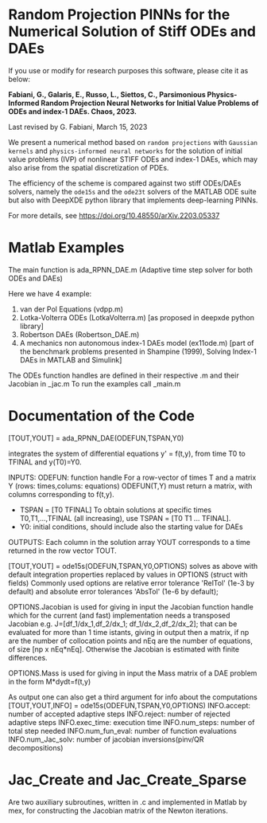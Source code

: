 # Random Projection PINNs for the Numerical Solution of Stiff ODEs and DAEs

If you use or modify for research purposes this software, please cite it as below:

**Fabiani, G., Galaris, E., Russo, L., Siettos, C., Parsimonious Physics-Informed Random Projection Neural Networks for Initial Value Problems of ODEs and index-1 DAEs. Chaos, 2023.**

Last revised by G. Fabiani, March 15, 2023

We present a numerical method based on ``random projections`` with ``Gaussian kernels`` and ``physics-informed neural networks`` for the solution of initial value problems (IVP) of nonlinear STIFF ODEs and index-1 DAEs, which may also arise from the spatial discretization of PDEs.

The efficiency of the scheme is compared against two stiff ODEs/DAEs solvers, namely the ``ode15s`` and the ``ode23t`` solvers of the MATLAB ODE suite but also with DeepXDE python library that implements deep-learning PINNs.

For more details, see https://doi.org/10.48550/arXiv.2203.05337


# Matlab Examples

The main function is ada_RPNN_DAE.m (Adaptive time step solver for both ODEs and DAEs)

Here we have 4 example:
1) van der Pol Equations (vdpp.m)
2) Lotka-Volterra ODEs  (LotkaVolterra.m) [as proposed in deepxde python library]
3) Robertson DAEs (Robertson_DAE.m)
4) A mechanics non autonomous index-1 DAEs model (ex11ode.m) [part of the benchmark problems presented in Shampine (1999), Solving Index-1 DAEs in MATLAB and Simulink]

The ODEs function handles are defined in their respective <file>.m and their Jacobian in <file>_jac.m
To run the examples call <file>_main.m

# Documentation of the Code
  
  [TOUT,YOUT] = ada_RPNN_DAE(ODEFUN,TSPAN,Y0)
 
  integrates the system of differential equations
  y' = f(t,y), from time T0 to TFINAL and y(T0)=Y0.
 
  INPUTS:
  ODEFUN: function handle
  For a row-vector of times T and a matrix Y (rows: times,colums:
  equations) ODEFUN(T,Y) must return a matrix, with columns
  corresponding to f(t,y).
  - TSPAN = [T0 TFINAL]
  To obtain solutions at specific times T0,T1,...,TFINAL (all increasing), use TSPAN =
  [T0 T1 ... TFINAL].
  - Y0: initial conditions, should include also the starting value for DAEs
 
  OUTPUTS: Each column in the solution array YOUT corresponds
  to a time returned in the row vector TOUT.
 
  [TOUT,YOUT] = ode15s(ODEFUN,TSPAN,Y0,OPTIONS) solves as above with default
  integration properties replaced by values in OPTIONS (struct with fields)
  Commonly used options are relative error tolerance 'RelTol'
  (1e-3 by default) and absolute error tolerances 'AbsTol' (1e-6 by default);

  OPTIONS.Jacobian is used for giving in input the Jacobian function handle
  which for the current (and fast) implementation needs a transposed Jacobian
  e.g. J=[df_1/dx_1,df_2/dx_1; df_1/dx_2,df_2/dx_2]; that can be evaluated for
  more than 1 time istants, giving in output then a matrix, if np are the number
  of collocation points and nEq are the number of equations, of size [np x nEq*nEq].
  Otherwise the Jacobian is estimated with finite differences.

  OPTIONS.Mass is used for giving in input the Mass matrix of a DAE problem
  in the form M*dydt=f(t,y)
 
  As output one can also get a third argument for info about the computations
  [TOUT,YOUT,INFO] = ode15s(ODEFUN,TSPAN,Y0,OPTIONS)
  INFO.accept: number of accepted adaptive steps
  INFO.reject: number of rejected adaptive steps
  INFO.exec_time: execution time
  INFO.num_steps: number of total step needed
  INFO.num_fun_eval: number of function evaluations
  INFO.num_Jac_solv: number of jacobian inversions(pinv/QR decompositions)

# Jac_Create and Jac_Create_Sparse
Are two auxiliary subroutines, written in .c and implemented in Matlab by mex, for constructing the Jacobian matrix of the Newton iterations.

